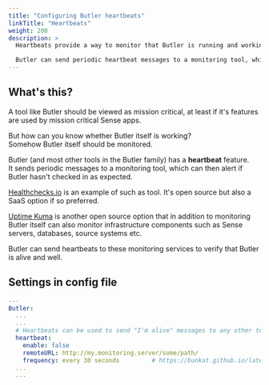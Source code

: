 ```yaml
---
title: "Configuring Butler heartbeats"
linkTitle: "Heartbeats"
weight: 200
description: >
  Heartbeats provide a way to monitor that Butler is running and working as intended.  

  Butler can send periodic heartbeat messages to a monitoring tool, which can then alert if Butler hasn't checked in as expected.
---
```


## What's this?

A tool like Butler should be viewed as mission critical, at least if it's features are used by mission critical Sense apps.

But how can you know whether Butler itself is working?  
Somehow Butler itself should be monitored.

Butler (and most other tools in the Butler family) has a **heartbeat** feature.  
It sends periodic messages to a monitoring tool, which can then alert if Butler hasn't checked in as expected.

[Healthchecks.io](https://healthchecks.io/) is an example of such as tool. It's open source but also a SaaS option if so preferred.

[Uptime Kuma](https://github.com/louislam/uptime-kuma) is another open source option that in addition to monitoring Butler itself can also monitor infrastructure components such as Sense servers, databases, source systems etc.

Butler can send heartbeats to these monitoring services to verify that Butler is alive and well.

## Settings in config file

```yaml
---
Butler:
  ...
  ...
  # Heartbeats can be used to send "I'm alive" messages to any other tool, e.g. an infrastructure monitoring tool
  heartbeat:
    enable: false
    remoteURL: http://my.monitoring.server/some/path/
    frequency: every 30 seconds         # https://bunkat.github.io/later/parsers.html
  ...
  ...
```
